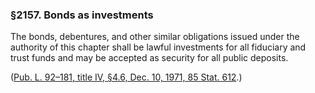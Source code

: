 ### §2157. Bonds as investments ###

The bonds, debentures, and other similar obligations issued under the authority of this chapter shall be lawful investments for all fiduciary and trust funds and may be accepted as security for all public deposits.

([Pub. L. 92–181, title IV, §4.6, Dec. 10, 1971, 85 Stat. 612](/statviewer.htm?volume=85&page=612).)